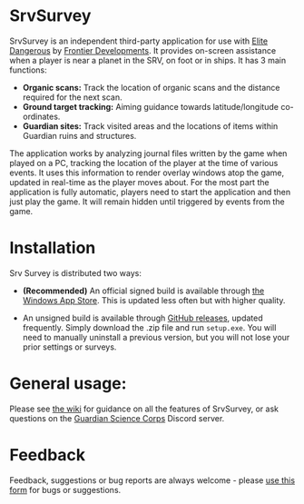 # SrvSurvey

SrvSurvey is an independent third-party application for use with [Elite Dangerous](https://www.elitedangerous.com) by [Frontier Developments](https://frontier.co.uk). It provides on-screen assistance when a player is near a planet in the SRV, on foot or in ships. It has 3 main functions:
- **Organic scans:** Track the location of organic scans and the distance required for the next scan.
- **Ground target tracking:** Aiming guidance towards latitude/longitude co-ordinates.
- **Guardian sites:** Track visited areas and the locations of items within Guardian ruins and structures.

The application works by analyzing journal files written by the game when played on a PC, tracking the location of the player at the time of various events. It uses this information to render overlay windows atop the game, updated in real-time as the player moves about. For the most part the application is fully automatic, players need to start the application and then just play the game. It will remain hidden until triggered by events from the game.



# Installation

Srv Survey is distributed two ways:

- **(Recommended)** An official signed build is available through [the Windows App Store](https://www.microsoft.com/store/productId/9NGT6RRH6B7N). This is updated less often but with higher quality.

- An unsigned build is available through [GitHub releases](https://github.com/njthomson/SrvSurvey/releases), updated frequently. Simply download the .zip file and run `setup.exe`. You will need to manually uninstall a previous version, but you will not lose your prior settings or surveys.



# General usage:

Please see [the wiki](https://github.com/njthomson/SrvSurvey/wiki) for guidance on all the features of SrvSurvey, or ask questions on the [Guardian Science Corps](https://discord.gg/GJjTFa9fsz) Discord server.



# Feedback

Feedback, suggestions or bug reports are always welcome - please [use this form](https://github.com/njthomson/SrvSurvey/issues/new?template=bug_report.md&title=) for bugs or suggestions.



